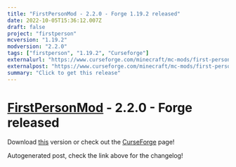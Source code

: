 ```yaml
---
title: "FirstPersonMod - 2.2.0 - Forge 1.19.2 released"
date: 2022-10-05T15:36:12.007Z
draft: false
project: "firstperson"
mcversion: "1.19.2"
modversion: "2.2.0"
tags: ["firstperson", "1.19.2", "Curseforge"]
externalurl: "https://www.curseforge.com/minecraft/mc-mods/first-person-model/files/4018928"
externalpost: "https://www.curseforge.com/minecraft/mc-mods/first-person-model/files/4018928"
summary: "Click to get this release"
---
```

# [FirstPersonMod](/project/firstperson) - 2.2.0 - Forge released
Download [this](https://www.curseforge.com/minecraft/mc-mods/first-person-model/files/4018928) version or check out the [CurseForge](https://www.curseforge.com/minecraft/mc-mods/first-person-model) page!

Autogenerated post, check the link above for the changelog!
